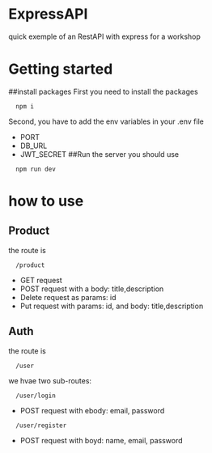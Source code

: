 # ExpressAPI
quick exemple of an RestAPI with express for a workshop
# Getting started
##install packages
First you need to install the packages
```
  npm i 
```
Second, you have to add the env variables in your .env file
* PORT
* DB_URL
* JWT_SECRET
##Run the server
you should use 
```
  npm run dev
```
# how to use
## Product
the route is 
```
  /product
```
* GET request
* POST request with a body: title,description
* Delete request as params: id
* Put request with params: id, and body: title,description
## Auth
the route is 
```
  /user
```
we hvae two sub-routes:
```
  /user/login
```
* POST request with ebody: email, password
```
  /user/register
```
* POST request with boyd: name, email, password
